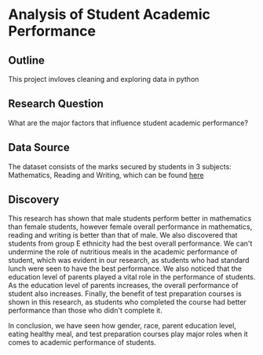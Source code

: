 # Analysis of Student Academic Performance
## Outline
This project invloves cleaning and exploring data in python
## Research Question
What are the major factors that influence student academic performance?
## Data Source
The dataset consists of the marks secured by students in 3 subjects: Mathematics, Reading and Writing, which can be found [here](https://www.kaggle.com/datasets/whenamancodes/students-performance-in-exams)

## Discovery
This research has shown that male students perform better in mathematics than female students, however female overall performance in mathematics, reading and writing is better than that of male. We also discovered that students from group E ethnicity had the best overall performance. We can't undermine the role of nutritious meals in the academic performance of student, which was evident in our research, as students who had standard lunch were seen to have the best performance. We also noticed that the education level of parents played a vital role in the performance of students. As the education level of parents increases, the overall performance of student also increases. Finally, the benefit of test preparation courses is shown in this research, as students who completed the course had better performance than those who didn't complete it.

In conclusion, we have seen how gender, race, parent education level, eating healthy meal, and test preparation courses play major roles when it comes to academic performance of students.
